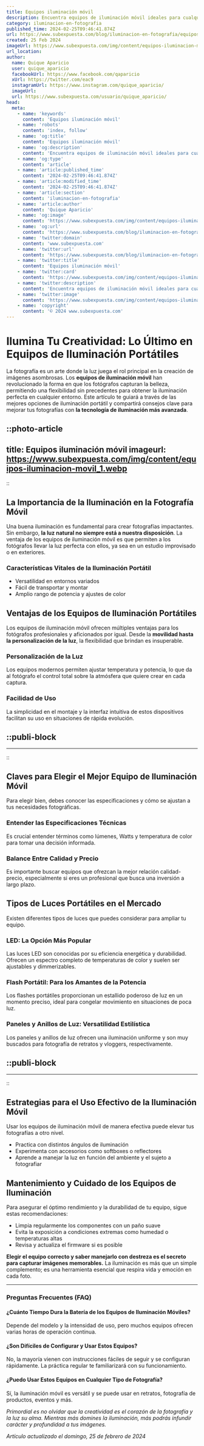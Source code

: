 ```yaml
---
title: Equipos iluminación móvil
description: Encuentra equipos de iluminación móvil ideales para cualquier evento. Calidad y versatilidad para una iluminación perfecta en todo lugar.
category: iluminacion-en-fotografia
published_time: 2024-02-25T09:46:41.874Z
url: https://www.subexpuesta.com/blog/iluminacion-en-fotografia/equipos-iluminacion-movil
created: 25 Feb 2024
imageUrl: https://www.subexpuesta.com/img/content/equipos-iluminacion-movil_1.webp
url_location:
author:
  name: Quique Aparicio
  user: quique_aparicio
  facebookUrl: https://www.facebook.com/qaparicio
  xUrl: https://twitter.com/eac9
  instagramUrl: https://www.instagram.com/quique_aparicio/
  imageUrl: 
  url: https://www.subexpuesta.com/usuario/quique_aparicio/
head:
  meta:
    - name: 'keywords'
      content: 'Equipos iluminación móvil'
    - name: 'robots'
      content: 'index, follow'
    - name: 'og:title'
      content: 'Equipos iluminación móvil'
    - name: 'og:description'
      content: 'Encuentra equipos de iluminación móvil ideales para cualquier evento. Calidad y versatilidad para una iluminación perfecta en todo lugar.'
    - name: 'og:type'
      content: 'article'
    - name: 'article:published_time'
      content: '2024-02-25T09:46:41.874Z'
    - name: 'article:modified_time'
      content: '2024-02-25T09:46:41.874Z'
    - name: 'article:section'
      content: 'iluminacion-en-fotografia'
    - name: 'article:author'
      content: 'Quique Aparicio'
    - name: 'og:image'
      content: 'https://www.subexpuesta.com/img/content/equipos-iluminacion-movil_1.webp'
    - name: 'og:url'
      content: 'https://www.subexpuesta.com/blog/iluminacion-en-fotografia/equipos-iluminacion-movil'
    - name: 'twitter:domain'
      content: 'www.subexpuesta.com'
    - name: 'twitter:url'
      content: 'https://www.subexpuesta.com/blog/iluminacion-en-fotografia/equipos-iluminacion-movil'
    - name: 'twitter:title'
      content: 'Equipos iluminación móvil'
    - name: 'twitter:card'
      content: 'https://www.subexpuesta.com/img/content/equipos-iluminacion-movil_1.webp'
    - name: 'twitter:description'
      content: 'Encuentra equipos de iluminación móvil ideales para cualquier evento. Calidad y versatilidad para una iluminación perfecta en todo lugar.'
    - name: 'twitter:image'
      content: 'https://www.subexpuesta.com/img/content/equipos-iluminacion-movil_1.webp'
    - name: 'copyright'
      content: '© 2024 www.subexpuesta.com'
---
```

# Ilumina Tu Creatividad: Lo Último en Equipos de Iluminación Portátiles

La fotografía es un arte donde la luz juega el rol principal en la creación de imágenes asombrosas. Los **equipos de iluminación móvil** han revolucionado la forma en que los fotógrafos capturan la belleza, permitiendo una flexibilidad sin precedentes para obtener la iluminación perfecta en cualquier entorno. Este artículo te guiará a través de las mejores opciones de iluminación portátil y compartirá consejos clave para mejorar tus fotografías con **la tecnología de iluminación más avanzada**.


::photo-article
---
title: Equipos iluminación móvil
imageurl: https://www.subexpuesta.com/img/content/equipos-iluminacion-movil_1.webp
---
::


## La Importancia de la Iluminación en la Fotografía Móvil

Una buena iluminación es fundamental para crear fotografías impactantes. Sin embargo, **la luz natural no siempre está a nuestra disposición**. La ventaja de los equipos de iluminación móvil es que permiten a los fotógrafos llevar la luz perfecta con ellos, ya sea en un estudio improvisado o en exteriores.

### Características Vitales de la Iluminación Portátil
- Versatilidad en entornos variados
- Fácil de transportar y montar
- Amplio rango de potencia y ajustes de color

## Ventajas de los Equipos de Iluminación Portátiles

Los equipos de iluminación móvil ofrecen múltiples ventajas para los fotógrafos profesionales y aficionados por igual. Desde la **movilidad hasta la personalización de la luz**, la flexibilidad que brindan es insuperable.

### Personalización de la Luz
Los equipos modernos permiten ajustar temperatura y potencia, lo que da al fotógrafo el control total sobre la atmósfera que quiere crear en cada captura.

### Facilidad de Uso
La simplicidad en el montaje y la interfaz intuitiva de estos dispositivos facilitan su uso en situaciones de rápida evolución.


  ::publi-block
  ---
  ---
  ::
  
  
## Claves para Elegir el Mejor Equipo de Iluminación Móvil

Para elegir bien, debes conocer las especificaciones y cómo se ajustan a tus necesidades fotográficas.

### Entender las Especificaciones Técnicas
Es crucial entender términos como lúmenes, Watts y temperatura de color para tomar una decisión informada.

### Balance Entre Calidad y Precio
Es importante buscar equipos que ofrezcan la mejor relación calidad-precio, especialmente si eres un profesional que busca una inversión a largo plazo.

## Tipos de Luces Portátiles en el Mercado

Existen diferentes tipos de luces que puedes considerar para ampliar tu equipo.

### LED: La Opción Más Popular
Las luces LED son conocidas por su eficiencia energética y durabilidad. Ofrecen un espectro completo de temperaturas de color y suelen ser ajustables y dimmerizables.

### Flash Portátil: Para los Amantes de la Potencia
Los flashes portátiles proporcionan un estallido poderoso de luz en un momento preciso, ideal para congelar movimiento en situaciones de poca luz.

### Paneles y Anillos de Luz: Versatilidad Estilística
Los paneles y anillos de luz ofrecen una iluminación uniforme y son muy buscados para fotografía de retratos y vloggers, respectivamente.


  ::publi-block
  ---
  ---
  ::
  
  
## Estrategias para el Uso Efectivo de la Iluminación Móvil

Usar los equipos de iluminación móvil de manera efectiva puede elevar tus fotografías a otro nivel.

- Practica con distintos ángulos de iluminación
- Experimenta con accesorios como softboxes o reflectores
- Aprende a manejar la luz en función del ambiente y el sujeto a fotografiar

## Mantenimiento y Cuidado de los Equipos de Iluminación

Para asegurar el óptimo rendimiento y la durabilidad de tu equipo, sigue estas recomendaciones:

- Limpia regularmente los componentes con un paño suave
- Evita la exposición a condiciones extremas como humedad o temperaturas altas
- Revisa y actualiza el firmware si es posible

**Elegir el equipo correcto y saber manejarlo con destreza es el secreto para capturar imágenes memorables.** La iluminación es más que un simple complemento; es una herramienta esencial que respira vida y emoción en cada foto. 

---

### Preguntas Frecuentes (FAQ)

#### ¿Cuánto Tiempo Dura la Batería de los Equipos de Iluminación Móviles?
Depende del modelo y la intensidad de uso, pero muchos equipos ofrecen varias horas de operación continua.

#### ¿Son Difíciles de Configurar y Usar Estos Equipos?
No, la mayoría vienen con instrucciones fáciles de seguir y se configuran rápidamente. La práctica regular te familiarizará con su funcionamiento.

#### ¿Puedo Usar Estos Equipos en Cualquier Tipo de Fotografía?
Sí, la iluminación móvil es versátil y se puede usar en retratos, fotografía de productos, eventos y más.

*Primordial es no olvidar que la creatividad es el corazón de la fotografía y la luz su alma. Mientras más domines la iluminación, más podrás infundir carácter y profundidad a tus imágenes.*

_Artículo actualizado el domingo, 25 de febrero de 2024_